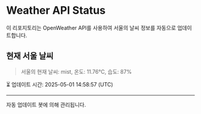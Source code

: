 
# Weather API Status

이 리포지토리는 OpenWeather API를 사용하여 서울의 날씨 정보를 자동으로 업데이트합니다.

## 현재 서울 날씨
> 서울의 현재 날씨: mist, 온도: 11.76°C, 습도: 87%

⏳ 업데이트 시간: 2025-05-01 14:58:57 (UTC)

---
자동 업데이트 봇에 의해 관리됩니다.
